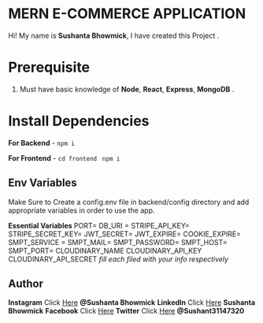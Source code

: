 # MERN E-COMMERCE APPLICATION

Hi! My name is **Sushanta Bhowmick**, I have created this Project .

# Prerequisite

1.  Must have basic knowledge of **Node**, **React**, **Express**, **MongoDB** . 

# Install Dependencies

**For Backend** - `npm i`

**For Frontend** - `cd frontend` ` npm i`

## Env Variables

Make Sure to Create a config.env file in backend/config directory and add appropriate variables in order to use the app.

**Essential Variables**
PORT=
DB_URI =
STRIPE_API_KEY=
STRIPE_SECRET_KEY=
JWT_SECRET=
JWT_EXPIRE=
COOKIE_EXPIRE=
SMPT_SERVICE =
SMPT_MAIL=
SMPT_PASSWORD=
SMPT_HOST=
SMPT_PORT=
CLOUDINARY_NAME
CLOUDINARY_API_KEY
CLOUDINARY_API_SECRET
_fill each filed with your info respectively_

## Author

**Instagram** Click [Here](https://www.instagram.com/sushanta8514/) **@Sushanta Bhowmick**
**LinkedIn** Click [Here](https://www.linkedin.com/in/sushanta-bhowmick-a9b98421b/) **Sushanta Bhowmick**
**Facebook** Click [Here](https://www.facebook.com/sushanta.bhowmick.798) 
**Twitter** Click [Here](https://twitter.com/sushant31147320) **@Sushant31147320**
